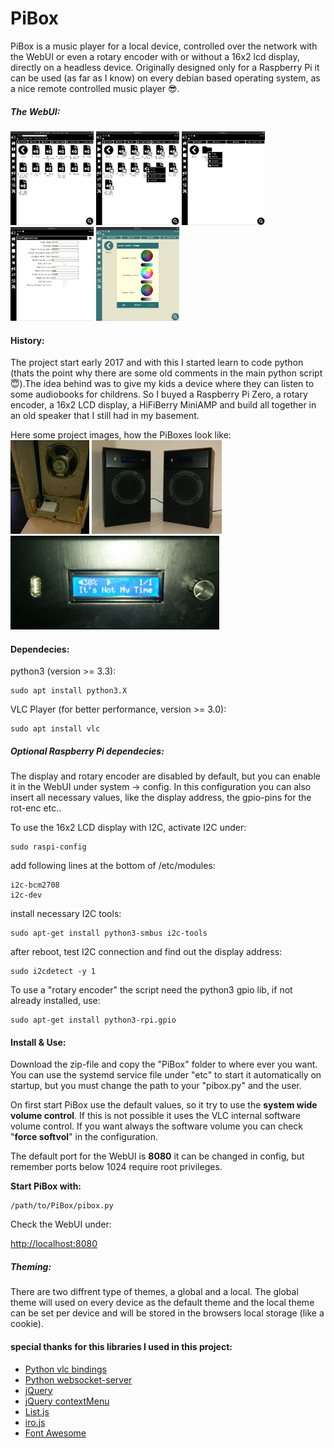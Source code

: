 # PiBox

PiBox is a music player for a local device, controlled over the network with the WebUI or even a rotary encoder with or without a 16x2 lcd display, directly on a headless device. Originally designed only for a Raspberry Pi it can be used (as far as I know) on every debian based operating system, as a nice remote controlled music player :sunglasses:.

##### The WebUI:

<img src="https://github.com/mchilli/pibox/blob/master/images/webui001.png?raw=true" height="150"> <img src="https://github.com/mchilli/pibox/blob/master/images/webui002.png?raw=true" height="150"> <img src="https://github.com/mchilli/pibox/blob/master/images/webui003.png?raw=true" height="150"> <img src="https://github.com/mchilli/pibox/blob/master/images/webui004.png?raw=true" height="150"> <img src="https://github.com/mchilli/pibox/blob/master/images/webui005.png?raw=true" height="150">

#### History:

The project start early 2017 and with this I started learn to code python (thats the point why there are some old comments in the main python script :innocent:).The idea behind was to give my kids a device where they can listen to some audiobooks for childrens. So I buyed a Raspberry Pi Zero, a rotary encoder, a 16x2 LCD display, a HiFiBerry MiniAMP and build all together in an old speaker that I still had in my basement.

Here some project images, how the PiBoxes look like:\
<img src="https://github.com/mchilli/pibox/blob/master/images/build.png?raw=true" height="150"> <img src="https://github.com/mchilli/pibox/blob/master/images/complete.png?raw=true" height="150"> <img src="https://github.com/mchilli/pibox/blob/master/images/display.png?raw=true" height="150">

#### Dependecies:

python3 (version >= 3.3):

	sudo apt install python3.X

VLC Player (for better performance, version >= 3.0):

	sudo apt install vlc

##### Optional Raspberry Pi dependecies:

The display and rotary encoder are disabled by default, but you can enable it in the WebUI under system -> config. In this configuration you can also insert all necessary values, like the display address, the gpio-pins for the rot-enc etc..

To use the 16x2 LCD display with I2C, activate I2C under:

    sudo raspi-config

add following lines at the bottom of /etc/modules:

    i2c-bcm2708
    i2c-dev

install necessary I2C tools:

	sudo apt-get install python3-smbus i2c-tools

after reboot, test I2C connection and find out the display address:

	sudo i2cdetect -y 1

To use a "rotary encoder" the script need the python3 gpio lib, if not already installed, use:

	sudo apt-get install python3-rpi.gpio

#### Install & Use:

Download the zip-file and copy the "PiBox" folder to where ever you want. You can use the systemd service file under "etc" to start it automatically on startup, but you must change the path to your "pibox.py" and the user.

On first start PiBox use the default values, so it try to use the **system wide volume control**. If this is not possible it uses the VLC internal software volume control. If you want always the software volume you can check "**force softvol**" in the configuration.

The default port for the WebUI is **8080** it can be changed in config, but remember ports below 1024 require root privileges.

**Start PiBox with:**

	/path/to/PiBox/pibox.py

Check the WebUI under:

[http://localhost:8080](http://localhost:8080 "http://localhost:8080")

##### Theming:

There are two diffrent type of themes, a global and a local. The global theme will used on every device as the default theme and the local theme can be set per device and will be stored in the browsers local storage (like a cookie).

#### special thanks for this libraries I used in this project:

- [Python vlc bindings](https://github.com/oaubert/python-vlc)
- [Python websocket-server](https://github.com/Pithikos/python-websocket-server)
- [jQuery](https://jquery.com/)
- [jQuery contextMenu](https://swisnl.github.io/jQuery-contextMenu/)
- [List.js](https://listjs.com/)
- [iro.js](https://iro.js.org/)
- [Font Awesome](https://fontawesome.com/)
